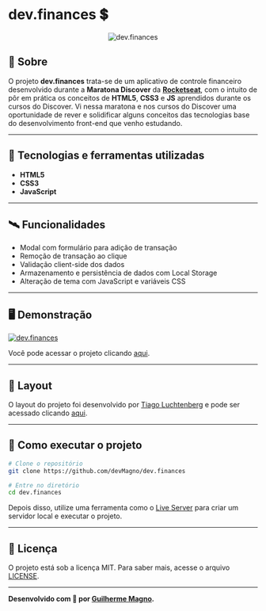 # dev.finances 💲
<p align="center">
<img src="https://i.imgur.com/cNjzPsN.png" alt="dev.finances" title="dev.finances">
</p>

## 📖 Sobre
O projeto **dev.finances** trata-se de um aplicativo de controle financeiro desenvolvido durante a **Maratona Discover** da **[Rocketseat](https://github.com/Rocketseat)**, com o intuito de pôr em prática os conceitos de **HTML5**, **CSS3** e **JS** aprendidos durante os cursos do Discover. Vi nessa maratona e nos cursos do Discover uma oportunidade de rever e solidificar alguns conceitos das tecnologias base do desenvolvimento front-end que venho estudando.

---

## 🚀 Tecnologias e ferramentas utilizadas
- **HTML5**
- **CSS3**
- **JavaScript**

---

## 🛰️ Funcionalidades
- Modal com formulário para adição de transação
- Remoção de transação ao clique
- Validação client-side dos dados
- Armazenamento e persistência de dados com Local Storage
- Alteração de tema com JavaScript e variáveis CSS

---

## 🖥️ Demonstração
[![dev.finances](https://i.imgur.com/8LztHtq.png "Clique para acessar o projeto")](https://devmagno.github.io/dev.finances/index.html "Clique para acessar o projeto")   

Você pode acessar o projeto clicando [aqui](https://devmagno.github.io/dev.finances/index.html).

---

## 🔖 Layout
O layout do projeto foi desenvolvido por [Tiago Luchtenberg](https://www.instagram.com/tiagoluchtenberg/?hl=pt-br) e pode ser acessado clicando [aqui](https://www.figma.com/file/38I8rGk0km4gMpb4ZxaT7c/dev.finance%24-Maratona-Discover-(Copy)).

---

## 🔧 Como executar o projeto
```bash
# Clone o repositório
git clone https://github.com/devMagno/dev.finances

# Entre no diretório
cd dev.finances
```
Depois disso, utilize uma ferramenta como o [Live Server](https://marketplace.visualstudio.com/items?itemName=ritwickdey.LiveServer) para criar um servidor local e executar o projeto.

---

## 📝 Licença

O projeto está sob a licença MIT. Para saber mais, acesse o arquivo [LICENSE](https://github.com/devMagno/dev.finances/blob/master/LICENSE).

---
**Desenvolvido com 💚 por [Guilherme Magno](https://github.com/devmagno/).**